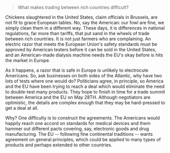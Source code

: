 >  What makes trading between rich countries difficult?



Chickens slaughtered in the United States, claim officials in Brussels, are not fit to grace European tables. No, say the American: our fowl are fine, we simply clean them in a different way. These days, it is differences in national regulations, far more than tariffs, that put sand in the wheels of trade between rich countries. It is not just farmers who are complaining. An electric razor that meets the European Union's safety standards must be approved by American testers before it can be sold in the United States, and an American-made dialysis machine needs the EU's okay before is hits the market in Europe.



As it happens, a razor that is safe in Europe is unlikely to electrocute Americans. So, ask businesses on both sides of the Atlantic, why have two lots of tests where one would do? Politicians agree, in principle, so America and the EU have been trying to reach a deal which would eliminate the need to double-test many products. They hope to finish in time for a trade summit between America and the EU on May 28TH. Although negotiators are optimistic, the details are complex enough that they may be hard-pressed to get a deal at all.



Why? One difficulty is to construct the agreements. The Americans would happily reach one accord on standards for medical devices and them hammer out different pacts covering, say, electronic goods and drug manufacturing. The EU -- following fine continental traditions -- wants agreement on general principles, which could be applied to many types of products and perhaps extended to other countries.